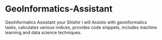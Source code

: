 # GeoInformatics-Assistant
GeoInformatics Assistant your Shishir i will Assists with geoinformatics tasks, calculates various indices, provides code snippets, includes machine learning and data science techniques.
